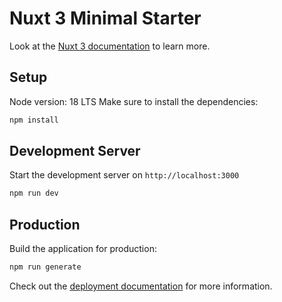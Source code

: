 # Nuxt 3 Minimal Starter
Look at the [Nuxt 3 documentation](https://nuxt.com/docs/getting-started/introduction) to learn more.

## Setup
Node version: 18 LTS
Make sure to install the dependencies:

```bash
npm install
```

## Development Server
Start the development server on `http://localhost:3000`

```bash
npm run dev
```

## Production
Build the application for production:

```bash
npm run generate
```

Check out the [deployment documentation](https://nuxt.com/docs/getting-started/deployment) for more information.
